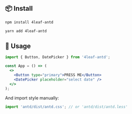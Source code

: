 
## 📦 Install

```bash
npm install 4leaf-antd
```

```bash
yarn add 4leaf-antd
```

## 🔨 Usage

```jsx
import { Button, DatePicker } from '4leaf-antd';

const App = () => (
  <>
    <Button type="primary">PRESS ME</Button>
    <DatePicker placeholder="select date" />
  </>
);
```

And import style manually:

```jsx
import 'antd/dist/antd.css'; // or 'antd/dist/antd.less'
```

